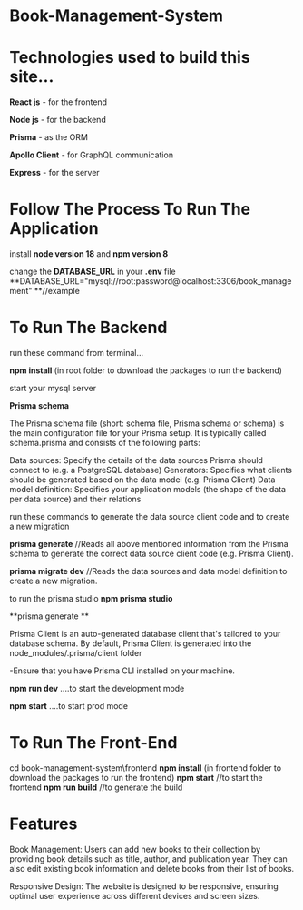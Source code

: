 # Book-Management-System

# Technologies used to build this site...

**React js** - for the frontend

**Node js** - for the backend

**Prisma** - as the ORM
 
**Apollo Client** - for GraphQL communication
 
**Express** - for the server

# Follow The Process To Run The Application
 
install **node version 18** and **npm version 8**
 
change the **DATABASE_URL** in your **.env** file
**DATABASE_URL="mysql://root:password@localhost:3306/book_management" **//example


# To Run The Backend

run these command from terminal...

**npm install** (in root folder to download the packages to run the backend)

start your mysql server

**Prisma schema**

The Prisma schema file (short: schema file, Prisma schema or schema) is the main configuration file for your Prisma setup. It is typically called schema.prisma and consists of the following parts:

Data sources: Specify the details of the data sources Prisma should connect to (e.g. a PostgreSQL database)
Generators: Specifies what clients should be generated based on the data model (e.g. Prisma Client)
Data model definition: Specifies your application models (the shape of the data per data source) and their relations

run these commands to generate the data source client code and to create a new migration

**prisma generate** //Reads all above mentioned information from the Prisma schema to generate the correct data source client code (e.g. Prisma Client).

**prisma migrate dev** //Reads the data sources and data model definition to create a new migration.

to run the prisma studio
**npm prisma studio**

**prisma generate **

Prisma Client is an auto-generated database client that's tailored to your database schema. By default, Prisma Client is generated into the node_modules/.prisma/client folder

-Ensure that you have Prisma CLI installed on your machine.

**npm run dev** ....to start the development mode

**npm start** ....to start prod mode

# To Run The Front-End

cd book-management-system\frontend
**npm install** (in frontend folder to download the packages to run the frontend)
**npm start** //to start the frontend
**npm run build** //to generate the build

# Features

Book Management: Users can add new books to their collection by providing book details such as title, author, and publication year. They can also edit existing book information and delete books from their list of books.

Responsive Design: The website is designed to be responsive, ensuring optimal user experience across different devices and screen sizes.


